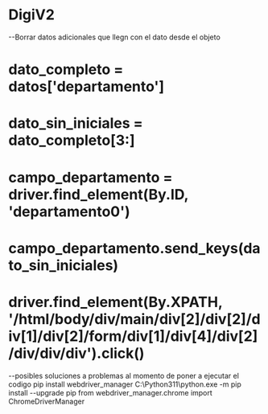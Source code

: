 # DigiV2

--Borrar datos adicionales que llegn con el dato desde el objeto
# dato_completo = datos['departamento'] 
# dato_sin_iniciales = dato_completo[3:] 
# campo_departamento = driver.find_element(By.ID, 'departamento0')
# campo_departamento.send_keys(dato_sin_iniciales)
# driver.find_element(By.XPATH, '/html/body/div/main/div[2]/div[2]/div[1]/div[2]/form/div[1]/div[4]/div[2]/div/div/div').click()

--posibles soluciones a problemas al momento de poner a ejecutar el codigo 
pip install webdriver_manager
C:\Python311\python.exe -m pip install --upgrade pip
from webdriver_manager.chrome import ChromeDriverManager
